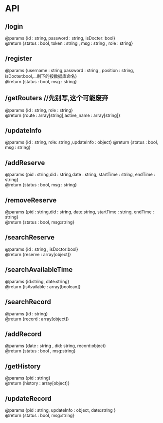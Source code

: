 # API  
## /login
@params {id : string, password  : string, isDocter: bool}  
@return {status : bool, token : string , msg : string , role : string}
## /register
@params {username : string,password : string , position : string, isDocter:bool,...剩下的按数据库命名}  
@return {status : bool, msg : string}

## /getRouters  //先别写,这个可能废弃
@params {id : string, role : string}  
@return {route : array[string],active_name : array[string]}  
## /updateInfo
@params {id : string, role: string ,updateInfo : object} 
@return {status : bool, msg : string}

## /addReserve
@params {pid : string,did : string,date : string, startTime : string, endTime : string}  
@return {status : bool, msg : string}
## /removeReserve
@params {pid : string,did : string, date:string, startTime : string, endTime : string}   
@return {status : bool, msg:string}
## /searchReserve
@params {id : string , isDoctor:bool}  
@return {reserve : array[object]}

## /searchAvailableTime
@params {id:string,  date:string}  
@return {isAvailable : array[boolean]}

## /searchRecord
@params {id : string}  
@return {record : array[object]}  

## /addRecord
@params {date : string , did: string, record:object}  
@return {status : bool , msg:string}

## /getHistory
@params {pid : string}  
@return {history : array[object]}

## /updateRecord
@params {pid : string, updateInfo : object, date:string }  
@return {status : bool, msg:string}
